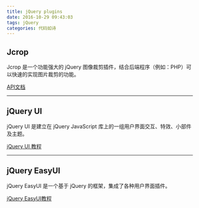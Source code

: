 ```yaml
---
title: jQuery plugins
date: 2016-10-29 09:43:03
tags: jQuery
categories: 代码如诗
---
```


## Jcrop

Jcrop 是一个功能强大的 jQuery 图像裁剪插件，结合后端程序（例如：PHP）可以快速的实现图片裁剪的功能。

[API文档](http://code.ciaoca.com/jquery/jcrop/)

---

## jQuery UI

jQuery UI 是建立在 jQuery JavaScript 库上的一组用户界面交互、特效、小部件及主题。

[jQuery UI 教程](http://www.runoob.com/jqueryui/jqueryui-tutorial.html)

---

## jQuery EasyUI

jQuery EasyUI 是一个基于 jQuery 的框架，集成了各种用户界面插件。

[jQuery EasyUI教程](http://www.runoob.com/jeasyui/jqueryeasyui-tutorial.html)